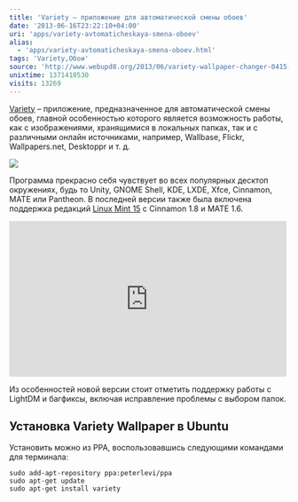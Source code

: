```yaml
---
title: 'Variety – приложение для автоматической смены обоев'
date: '2013-06-16T23:22:10+04:00'
uri: 'apps/variety-avtomaticheskaya-smena-oboev'
alias: 
  - 'apps/variety-avtomaticheskaya-smena-oboev.html'
tags: 'Variety,Обои'
source: 'http://www.webupd8.org/2013/06/variety-wallpaper-changer-0415-released.html'
unixtime: 1371410530
visits: 13269
---
```

[Variety](http://peterlevi.com/variety/) – приложение, предназначенное для автоматической смены обоев, главной особенностью которого является возможность работы, как с изображениями, хранящимися в локальных папках, так и с различными онлайн источниками, например, Wallbase, Flickr, Wallpapers.net, Desktoppr и т. д.

[![](img/2013/06/16/23-00/variety-9061182438-o.jpg)](img/2013/06/16/23-00/variety-9061182438-o.jpg)

Программа прекрасно себя чувствует во всех популярных десктоп окружениях, будь то Unity, GNOME Shell, KDE, LXDE, Xfce, Cinnamon, MATE или Pantheon. В последней версии также была включена поддержка редакций [Linux Mint 15](news/uvidela-svet-linux-mint-15) с Cinnamon 1.8 и MATE 1.6.

 <iframe src="https://www.youtube.com/embed/0o2bKHFPMTc" frameborder="0" width="500" height="281"></iframe>

Из особенностей новой версии стоит отметить поддержку работы с LightDM и багфиксы, включая исправление проблемы с выбором папок.

## Установка Variety Wallpaper в Ubuntu

Установить можно из PPA, воспользовавшись следующими командами для терминала:

```
sudo add-apt-repository ppa:peterlevi/ppa
sudo apt-get update
sudo apt-get install variety
```

